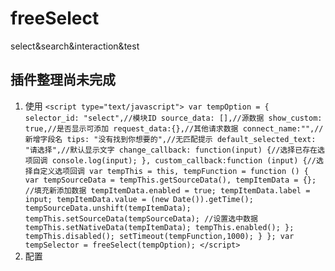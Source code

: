 # freeSelect
select&amp;search&amp;interaction&amp;test
## 插件整理尚未完成
1. 使用
`<script type="text/javascript">
    var tempOption = {
        selector_id: "select",//模块ID
        source_data: [],//源数据
        show_custom: true,//是否显示可添加
        request_data:{},//其他请求数据
        connect_name:"",//新增字段名
        tips: "没有找到你想要的",//无匹配提示
        default_selected_text: "请选择",//默认显示文字
        change_callback: function(input) {//选择已存在选项回调
            console.log(input);
        },
        custom_callback:function (input) {//选择自定义选项回调
            var tempThis = this,
                tempFunction = function () {
                    var tempSourceData = tempThis.getSourceData(),
                        tempItemData = {};
                    //填充新添加数据
                    tempItemData.enabled = true;
                    tempItemData.label = input;
                    tempItemData.value = (new Date()).getTime();
                    tempSourceData.unshift(tempItemData);
                    tempThis.setSourceData(tempSourceData);
                    //设置选中数据
                    tempThis.setNativeData(tempItemData);
                    tempThis.enabled();
                };
            tempThis.disabled();
            setTimeout(tempFunction,1000);
        }
    };
    var tempSelector = freeSelect(tempOption);
    </script>`
2. 配置